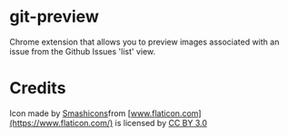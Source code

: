 # git-preview
Chrome extension that allows you to preview images associated with an issue from the Github Issues 'list' view.

# Credits
Icon made by [Smashicons](https://www.flaticon.com/authors/smashicons)from [www.flaticon.com](https://www.flaticon.com/) is licensed by [CC BY 3.0](http://creativecommons.org/licenses/by/3.0/)